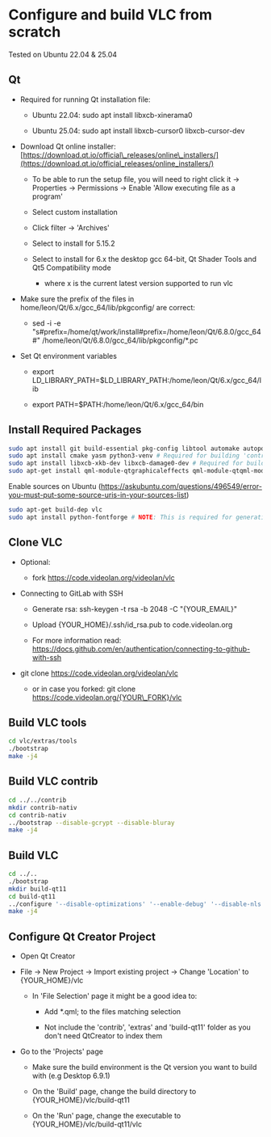 **Configure and build VLC from scratch**
========================================

Tested on Ubuntu 22.04 & 25.04

**Qt**
------

*   Required for running Qt installation file:
    
    *   Ubuntu 22.04: sudo apt install libxcb-xinerama0
        
    *   Ubuntu 25.04: sudo apt install libxcb-cursor0 libxcb-cursor-dev
        
*   Download Qt online installer: [https://download.qt.io/official\_releases/online\_installers/](https://download.qt.io/official_releases/online_installers/)
    
    *   To be able to run the setup file, you will need to right click it -> Properties -> Permissions -> Enable 'Allow executing file as a program'
        
    *   Select custom installation
        
    *   Click filter -> 'Archives'
        
    *   Select to install for 5.15.2 
        
    *   Select to install for 6.x the desktop gcc 64-bit, Qt Shader Tools and Qt5 Compatibility mode
        
        *   where x is the current latest version supported to run vlc
            
*   Make sure the prefix of the files in home/leon/Qt/6.x/gcc\_64/lib/pkgconfig/ are correct:
    
    *   sed -i -e "s#prefix=/home/qt/work/install#prefix=/home/leon/Qt/6.8.0/gcc\_64#" /home/leon/Qt/6.8.0/gcc\_64/lib/pkgconfig/\*.pc
        
*   Set Qt environment variables
    
    *   export LD\_LIBRARY\_PATH=$LD\_LIBRARY\_PATH:/home/leon/Qt/6.x/gcc\_64/lib
        
    *   export PATH=$PATH:/home/leon/Qt/6.x/gcc\_64/bin

## Install Required Packages

```bash
sudo apt install git build-essential pkg-config libtool automake autopoint gettext
sudo apt install cmake yasm python3-venv # Required for building 'contrib'
sudo apt install libxcb-xkb-dev libxcb-damage0-dev # Required for building 'vlc'
sudo apt-get install qml-module-qtgraphicaleffects qml-module-qtqml-models2 qml-module-qtquick-controls2 qml-module-qtquick-layouts qml-module-qtquick-templates2 # Required for running 'vlc'
```

Enable sources on Ubuntu (https://askubuntu.com/questions/496549/error-you-must-put-some-source-uris-in-your-sources-list)
```bash
sudo apt-get build-dep vlc
sudo apt install python-fontforge # NOTE: This is required for generating 'vlc' icons font.
```

**Clone VLC**
-------------

*   Optional:
    
    *   fork https://code.videolan.org/videolan/vlc
        
*   Connecting to GitLab with SSH
    
    *   Generate rsa: ssh-keygen -t rsa -b 2048 -C "{YOUR\_EMAIL}"
        
    *   Upload {YOUR\_HOME}/.ssh/id\_rsa.pub to code.videolan.org
        
    *   For more information read: https://docs.github.com/en/authentication/connecting-to-github-with-ssh
        
*   git clone https://code.videolan.org/videolan/vlc
    
    *   or in case you forked: git clone https://code.videolan.org/{YOUR\_FORK}/vlc
        

**Build VLC tools**
-------------------
```bash
cd vlc/extras/tools
./bootstrap
make -j4
```  

**Build VLC contrib**
---------------------
```bash
cd ../../contrib
mkdir contrib-nativ
cd contrib-nativ
../bootstrap --disable-gcrypt --disable-bluray
make -j4
```

**Build VLC**
-------------
```bash
cd ../..
./bootstrap
mkdir build-qt11
cd build-qt11
../configure '--disable-optimizations' '--enable-debug' '--disable-nls' '--without-kde-solid' '--enable-qt-qml-cache' '--enable-qt-qml-debug' '--disable-skins2' '--disable-upnp' '--disable-chromecast' '--disable-srt' '--disable-aom' '--disable-bluray' 'CFLAGS=-ggdb -O0 -fno-omit-frame-pointer' 'PKG\_CONFIG\_PATH=/home/leon/Qt/6.8.0/gcc\_64/lib/pkgconfig/:/home/leon/vlc/contrib/x86\_64-linux-gnu/lib/pkgconfig/'
make -j4
```  

**Configure Qt Creator Project**
--------------------

*   Open Qt Creator
    
*   File -> New Project -> Import existing project -> Change 'Location' to {YOUR\_HOME}/vlc
    
    *   In 'File Selection' page it might be a good idea to:

        *   Add *.qml; to the files matching selection
     
        *   Not include the 'contrib', 'extras' and 'build-qt11' folder as you don't need QtCreator to index them
        
*   Go to the 'Projects' page
    
    *   Make sure the build environment is the Qt version you want to build with (e.g Desktop 6.9.1)
        
    *   On the 'Build' page, change the build directory to {YOUR\_HOME}/vlc/build-qt11
        
    *   On the 'Run' page, change the executable to {YOUR\_HOME}/vlc/build-qt11/vlc
